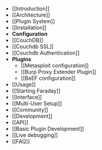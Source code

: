 * [[Introduction]]
* [[Architecture]]
* [[Plugin System]]
* [[Installation]]
* **Configuration**
 * [[CouchDB]]
  * [[Couchdb SSL]]
  * [[Couchdb Authentication]]
  * **Plugins**
     * [[Metasploit configuration]]
     * [[Burp Proxy Extender Plugin]]
     * [[BeEF configuration]]
* [[Usage]]
 * [[Starting Faraday]]
 * [[Interface]]
 * [[Multi-User Setup]]
* [[Community]]
* [[Development]]
 * [[API]]
 * [[Basic Plugin Development]]
 * [[Live debugging]]
* [[FAQ]]